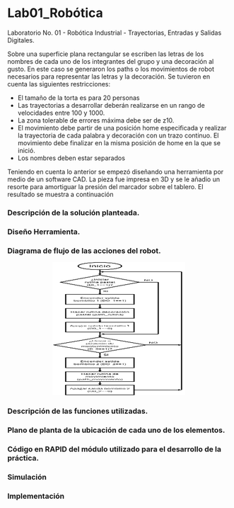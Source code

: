 # Lab01_Robótica
Laboratorio No. 01 - Robótica Industrial - Trayectorias, Entradas y Salidas Digitales.

Sobre una superficie plana rectangular se escriben las letras de los nombres de cada uno de los integrantes del grupo y una decoración al gusto. En este caso se generaron los paths o los movimientos de robot necesarios para representar las letras y la decoración. Se tuvieron en cuenta las siguientes restricciones:

* El tamaño de la torta es para 20 personas
* Las trayectorias a desarrollar deberán realizarse en un rango de velocidades entre 100 y 1000.
* La zona tolerable de errores máxima debe ser de z10.
* El movimiento debe partir de una posición home especificada y realizar la trayectoria de cada palabra y decoración con un trazo continuo. El movimiento debe finalizar en la misma posición de home en la que se inició.
* Los nombres deben estar separados

Teniendo en cuenta lo anterior se empezó diseñando una herramienta por medio de un software CAD. La pieza fue impresa en 3D y se le añadio un resorte para amortiguar la presión del marcador sobre el tablero. El resultado se muestra a continuación

### Descripción de la solución planteada.

### Diseño Herramienta.



### Diagrama de flujo de las acciones del robot.

<p align="center">
  <a href="url4"><img src="https://github.com/YeiraRodriguez/Lab01_Robotica/blob/e36d3014bd812781157ec074338fe2b30055f480/Images/DiagramaFlujo.png" height="300" width="300"></a>
</p>

### Descripción de las funciones utilizadas.

### Plano de planta de la ubicación de cada uno de los elementos.

### Código en RAPID del módulo utilizado para el desarrollo de la práctica.

### Simulación

### Implementación


